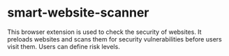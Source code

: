 # smart-website-scanner
This browser extension is used to check the security of websites. It preloads websites and scans them for security vulnerabilities before users visit them. Users can define risk levels.
